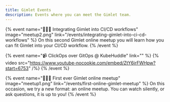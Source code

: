 ```yaml
---
title: Gimlet Events
description: Events where you can meet the Gimlet team.
---
```


{% event name="🧑‍🤝‍🧑 Integrating Gimlet into CI/CD workflows" image="meetup2.png" link="/events/integrating-gimlet-into-ci-cd-workflows" %}
On this second Gimlet online meetup you will learn how you can fit Gimlet into your CI/CD workflow.
{% /event %}

{% event name="📹 ClickOps over GitOps @ KubeHuddle" link="" %}
{% video src="https://www.youtube-nocookie.com/embed/ZtY6irFWHpw?start=6753" /%}
{% /event %}

{% event name="🧑‍🤝‍🧑 First ever Gimlet online meetup" image="meetup1.png" link="/events/first-online-gimlet-meetup" %}
On this occasion, we try a new format: an online meetup. You can watch silently, or ask questions, it is up to you!
{% /event %}
